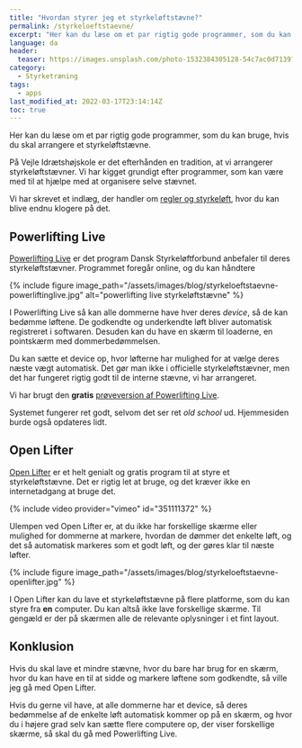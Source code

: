 ```yaml
---
title: "Hvordan styrer jeg et styrkeløftstævne?"
permalink: /styrkeloeftstaevne/
excerpt: "Her kan du læse om et par rigtig gode programmer, som du kan bruge, hvis du skal arrangere et styrkeløftstævne."
language: da
header:
  teaser: https://images.unsplash.com/photo-1532384305128-54c7ac0d7139?ixlib=rb-1.2.1&ixid=MnwxMjA3fDB8MHxwaG90by1wYWdlfHx8fGVufDB8fHx8&auto=format&fit=crop&w=400&q=5
category:
  - Styrketræning
tags:
  - apps
last_modified_at: 2022-03-17T23:14:14Z
toc: true
---
```


Her kan du læse om et par rigtig gode programmer, som du kan bruge, hvis du skal arrangere et styrkeløftstævne.

På Vejle Idrætshøjskole er det efterhånden en tradition, at vi arrangerer styrkeløftstævner. Vi har kigget grundigt efter programmer, som kan være med til at hjælpe med at organisere selve stævnet.

Vi har skrevet et indlæg, der handler om [regler og styrkeløft](/powerlifting-rules/), hvor du kan blive endnu klogere på det.

## Powerlifting Live

[Powerlifting Live](https://www.powerliftinglive.com/) er det program Dansk Styrkeløftforbund anbefaler til deres styrkeløftstævner. Programmet foregår online, og du kan håndtere

{% include figure image_path="/assets/images/blog/styrkeloeftstaevne-powerliftinglive.jpg" alt="powerlifting live styrkeløftstævne" %}

I Powerlifting Live så kan alle dommerne have hver deres _device_, så de kan bedømme løftene. De godkendte og underkendte løft bliver automatisk registreret i softwaren. Desuden kan du have en skærm til loaderne, en pointskærm med dommerbedømmelsen.

Du kan sætte et device op, hvor løfterne har mulighed for at vælge deres næste vægt automatisk. Det gør man ikke i officielle styrkeløftstævner, men det har fungeret rigtig godt til de interne stævne, vi har arrangeret.

Vi har brugt den **gratis** [prøveversion af Powerlifting Live](https://trial.powerliftinglive.com).

Systemet fungerer ret godt, selvom det ser ret _old school_ ud. Hjemmesiden burde også opdateres lidt.

## Open Lifter

[Open Lifter](https://www.openlifter.com/en/) er et helt genialt og gratis program til at styre et styrkeløftstævne. Det er rigtig let at bruge, og det kræver ikke en internetadgang at bruge det.

{% include video provider="vimeo" id="351111372" %}

Ulempen ved Open Lifter er, at du ikke har forskellige skærme eller mulighed for dommerne at markere, hvordan de dømmer det enkelte løft, og det så automatisk markeres som et godt løft, og der gøres klar til næste løfter.

{% include figure image_path="/assets/images/blog/styrkeloeftstaevne-openlifter.jpg" %}

I Open Lifter kan du lave et styrkeløftstævne på flere platforme, som du kan styre fra **en** computer. Du kan altså ikke lave forskellige skærme. Til gengæld er der på skærmen alle de relevante oplysninger i et fint layout.

## Konklusion

Hvis du skal lave et mindre stævne, hvor du bare har brug for en skærm, hvor du kan have en til at sidde og markere løftene som godkendte, så ville jeg gå med Open Lifter.

Hvis du gerne vil have, at alle dommerne har et device, så deres bedømmelse af de enkelte løft automatisk kommer op på en skærm, og hvor du i højere grad selv kan sætte flere computere op, der viser forskellige skærme, så skal du gå med Powerlifting Live.

